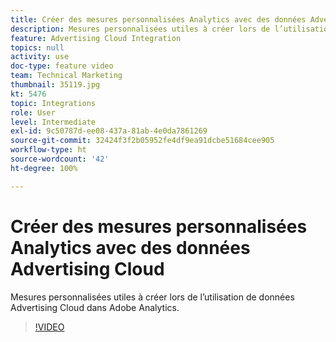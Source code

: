 ```yaml
---
title: Créer des mesures personnalisées Analytics avec des données Advertising Cloud
description: Mesures personnalisées utiles à créer lors de l’utilisation de données Advertising Cloud dans Adobe Analytics.
feature: Advertising Cloud Integration
topics: null
activity: use
doc-type: feature video
team: Technical Marketing
thumbnail: 35119.jpg
kt: 5476
topic: Integrations
role: User
level: Intermediate
exl-id: 9c50787d-ee08-437a-81ab-4e0da7861269
source-git-commit: 32424f3f2b05952fe4df9ea91dcbe51684cee905
workflow-type: ht
source-wordcount: '42'
ht-degree: 100%

---
```


# Créer des mesures personnalisées Analytics avec des données Advertising Cloud

Mesures personnalisées utiles à créer lors de l’utilisation de données Advertising Cloud dans Adobe Analytics.

>[!VIDEO](https://video.tv.adobe.com/v/35119/?quality=12&learn=on)
